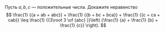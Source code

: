 Пусть  $a, b, c$ — положительные числа. Докажите неравенство  
$$
\frac{1}
{{a + ab + abc}} + \frac{1}
{{b + bc + bca}} + \frac{1}
{{c + ca + cab}} \leq \frac{1}
{{3\root 3 \of {abc} }}\left( {\frac{1}
{a} + \frac{1}
{b} + \frac{1}
{c}} \right).
$$